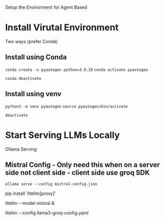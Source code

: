 

Setup the Environment for Agent Based

# Install Virutal Environment

Two ways (prefer Conda)

## Install using Conda

`conda create -n pyautogen python=3.9.18`
`conda activate pyautogen`


`conda deactivate`


## Install using venv

`python3 -m venv pyautogen`
`source pyautogen/bin/activate`


`deactivate`


# Start Serving LLMs Locally

Ollama Serving

## Mistral Config - Only need this when on a server side not client side - client side use groq SDK

`ollama serve --config mistral-config.json`


pip install 'litellm[proxy]'

litellm --model mistral &


litellm --config llama3-groq-config.yaml